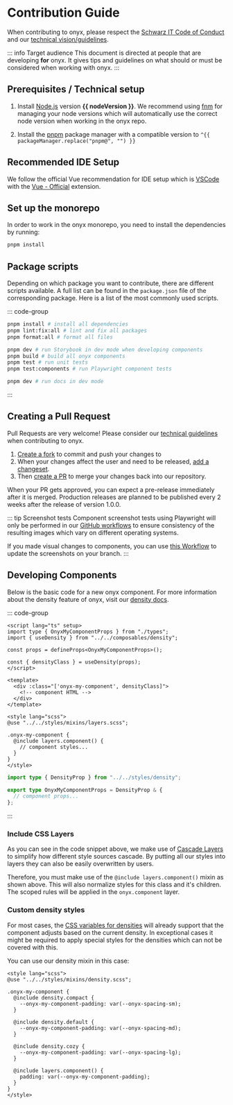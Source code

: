 <script lang="ts" setup>
import { packageManager } from "../../../../package.json";
import nodeVersion from "../../../../.node-version?raw";
</script>

# Contribution Guide

When contributing to onyx, please respect the [Schwarz IT Code of Conduct](https://github.com/SchwarzIT/.github/blob/main/CODE_OF_CONDUCT.md) and our [technical vision/guidelines](/principles/technical-vision).

::: info Target audience
This document is directed at people that are developing **for** onyx.
It gives tips and guidelines on what should or must be considered when working with onyx.
:::

## Prerequisites / Technical setup

1. Install [Node.js](https://nodejs.org/en) version **{{ nodeVersion }}**.
   We recommend using [fnm](https://github.com/Schniz/fnm) for managing your node versions which will automatically use the correct node version when working in the onyx repo.

2. Install the [pnpm](https://pnpm.io/) package manager with a compatible version to `^{{ packageManager.replace("pnpm@", "") }}`

## Recommended IDE Setup

We follow the official Vue recommendation for IDE setup which is [VSCode](https://code.visualstudio.com) with the [Vue - Official](https://marketplace.visualstudio.com/items?itemName=Vue.volar) extension.

## Set up the monorepo

In order to work in the onyx monorepo, you need to install the dependencies by running:

```sh
pnpm install
```

## Package scripts

Depending on which package you want to contribute, there are different scripts available. A full list can be found in the `package.json` file of the corresponding package.
Here is a list of the most commonly used scripts.

::: code-group

```sh [Monorepo root]
pnpm install # install all dependencies
pnpm lint:fix:all # lint and fix all packages
pnpm format:all # format all files
```

```sh [packages/sit-onyx]
pnpm dev # run Storybook in dev mode when developing components
pnpm build # build all onyx components
pnpm test # run unit tests
pnpm test:components # run Playwright component tests
```

```sh [apps/docs]
pnpm dev # run docs in dev mode
```

:::

## Creating a Pull Request

Pull Requests are very welcome!
Please consider our [technical guidelines](/principles/technical-vision) when contributing to onyx.

1. [Create a fork](https://github.com/SchwarzIT/onyx/fork) to commit and push your changes to
2. When your changes affect the user and need to be released, [add a changeset](https://github.com/SchwarzIT/onyx/blob/main/.changeset/README.md).
3. Then [create a PR](https://github.com/SchwarzIT/onyx/compare) to merge your changes back into our repository.

When your PR gets approved, you can expect a pre-release immediately after it is merged. Production releases are planned to be published every 2 weeks after the release of version 1.0.0.

::: tip Screenshot tests
Component screenshot tests using Playwright will only be performed in our [GitHub workflows](https://github.com/SchwarzIT/onyx/actions) to ensure consistency of the resulting images which vary on different operating systems.

If you made visual changes to components, you can use [this Workflow](https://github.com/SchwarzIT/onyx/actions/workflows/playwright-screenshots.yml) to update the screenshots on your branch.
:::

## Developing Components

Below is the basic code for a new onyx component.
For more information about the density feature of onyx, visit our [density docs](/development/density).

::: code-group

```vue [OnyxMyComponent.vue]
<script lang="ts" setup>
import type { OnyxMyComponentProps } from "./types";
import { useDensity } from "../../composables/density";

const props = defineProps<OnyxMyComponentProps>();

const { densityClass } = useDensity(props);
</script>

<template>
  <div :class="['onyx-my-component', densityClass]">
    <!-- component HTML -->
  </div>
</template>

<style lang="scss">
@use "../../styles/mixins/layers.scss";

.onyx-my-component {
  @include layers.component() {
    // component styles...
  }
}
</style>
```

```ts [types.ts]
import type { DensityProp } from "../../styles/density";

export type OnyxMyComponentProps = DensityProp & {
  // component props...
};
```

:::

### Include CSS Layers

As you can see in the code snippet above, we make use of [Cascade Layers](https://developer.mozilla.org/en-US/docs/Learn/CSS/Building_blocks/Cascade_layers) to simplify how different style sources cascade.
By putting all our styles into layers they can also be easily overwritten by users.

Therefore, you must make use of the `@include layers.component()` mixin as shown above.
This will also normalize styles for this class and it's children. The scoped rules will be applied in the `onyx.component` layer.

### Custom density styles

For most cases, the [CSS variables for densities](/tokens/spacings) will already support that the component adjusts based on the current density.
In exceptional cases it might be required to apply special styles for the densities which can not be covered with this.

You can use our density mixin in this case:

```vue
<style lang="scss">
@use "../../styles/mixins/density.scss";

.onyx-my-component {
  @include density.compact {
    --onyx-my-component-padding: var(--onyx-spacing-sm);
  }

  @include density.default {
    --onyx-my-component-padding: var(--onyx-spacing-md);
  }

  @include density.cozy {
    --onyx-my-component-padding: var(--onyx-spacing-lg);
  }

  @include layers.component() {
    padding: var(--onyx-my-component-padding);
  }
}
</style>
```
